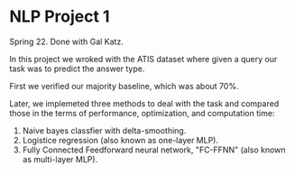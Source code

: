 # NLP Project 1

Spring 22. Done with Gal Katz.

In this project we wroked with the ATIS dataset where given a query our task was to predict the answer type.

First we verified our majority baseline, which was about 70%.

Later, we implemeted three methods to deal with the task and compared those in the terms of performance, optimization, and computation time:
1. Naive bayes classfier with delta-smoothing.
2. Logistice regression (also known as one-layer MLP).
3. Fully Connected Feedforward neural network, "FC-FFNN" (also known as multi-layer MLP).

